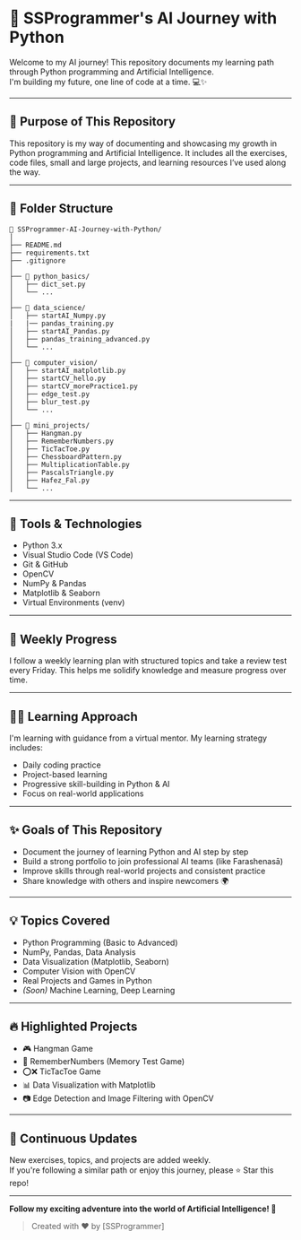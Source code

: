 # 🚀 SSProgrammer's AI Journey with Python

Welcome to my AI journey! This repository documents my learning path through Python programming and Artificial Intelligence.  
I'm building my future, one line of code at a time. 💻✨

---

## 📘 Purpose of This Repository

This repository is my way of documenting and showcasing my growth in Python programming and Artificial Intelligence. It includes all the exercises, code files, small and large projects, and learning resources I’ve used along the way.

---

## 🧱 Folder Structure

```
📁 SSProgrammer-AI-Journey-with-Python/
│
├── README.md
├── requirements.txt
├── .gitignore
│
├── 📁 python_basics/              
│   ├── dict_set.py
│   └── ...
│
├── 📁 data_science/               
│   ├── startAI_Numpy.py
|   |── pandas_training.py
│   ├── startAI_Pandas.py
│   ├── pandas_training_advanced.py
│   └── ...
│
├── 📁 computer_vision/            
│   ├── startAI_matplotlib.py
│   ├── startCV_hello.py
│   ├── startCV_morePractice1.py
│   ├── edge_test.py
│   ├── blur_test.py
│   └── ...
│
├── 📁 mini_projects/              
│   ├── Hangman.py
│   ├── RememberNumbers.py
│   ├── TicTacToe.py
│   ├── ChessboardPattern.py
│   ├── MultiplicationTable.py
│   ├── PascalsTriangle.py
│   ├── Hafez_Fal.py
│   └── ...

```

---

## 🔧 Tools & Technologies

- Python 3.x  
- Visual Studio Code (VS Code)  
- Git & GitHub  
- OpenCV  
- NumPy & Pandas  
- Matplotlib & Seaborn  
- Virtual Environments (venv)  

---

## 📅 Weekly Progress

I follow a weekly learning plan with structured topics and take a review test every Friday. This helps me solidify knowledge and measure progress over time.

---

## 👨‍🏫 Learning Approach

I'm learning with guidance from a virtual mentor. My learning strategy includes:

- Daily coding practice  
- Project-based learning  
- Progressive skill-building in Python & AI  
- Focus on real-world applications  

---

## ✨ Goals of This Repository

- Document the journey of learning Python and AI step by step  
- Build a strong portfolio to join professional AI teams (like Farashenasā)  
- Improve skills through real-world projects and consistent practice  
- Share knowledge with others and inspire newcomers 🌍

---

## 💡 Topics Covered

- Python Programming (Basic to Advanced)  
- NumPy, Pandas, Data Analysis  
- Data Visualization (Matplotlib, Seaborn)  
- Computer Vision with OpenCV  
- Real Projects and Games in Python  
- *(Soon)* Machine Learning, Deep Learning

---

## 🔥 Highlighted Projects

- 🎮 Hangman Game  
- 🧠 RememberNumbers (Memory Test Game)  
- ⭕❌ TicTacToe Game  
- 📊 Data Visualization with Matplotlib  
- 📷 Edge Detection and Image Filtering with OpenCV

---

## 🔄 Continuous Updates

New exercises, topics, and projects are added weekly.  
If you're following a similar path or enjoy this journey, please ⭐️ Star this repo!

---

**Follow my exciting adventure into the world of Artificial Intelligence! 🌟**

> Created with ❤️ by [SSProgrammer]
